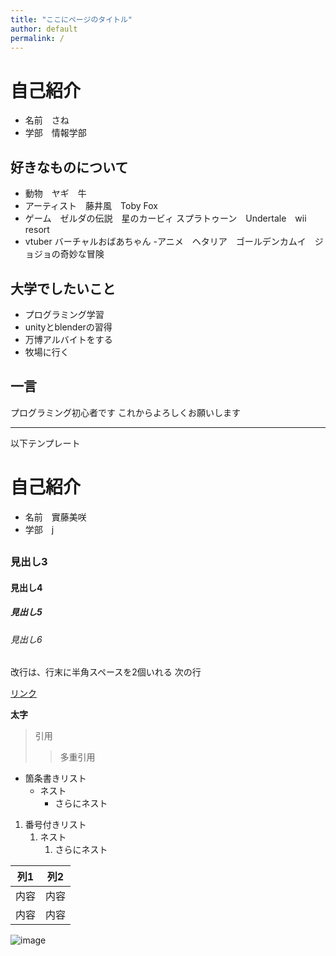 ```yaml
---
title: "ここにページのタイトル"
author: default
permalink: /
---
```

# 自己紹介
- 名前　さね
- 学部　情報学部
## 好きなものについて
- 動物　ヤギ　牛
- アーティスト　藤井風　Toby Fox
- ゲーム　ゼルダの伝説　星のカービィ スプラトゥーン　Undertale　wii resort
- vtuber バーチャルおばあちゃん
-アニメ　ヘタリア　ゴールデンカムイ　ジョジョの奇妙な冒険
## 大学でしたいこと
- プログラミング学習
- unityとblenderの習得
- 万博アルバイトをする
- 牧場に行く
## 一言
 プログラミング初心者です
 これからよろしくお願いします



---

以下テンプレート

# 自己紹介
- 名前　實藤美咲
- 学部　j
## 
### 見出し3
#### 見出し4
##### 見出し5
###### 見出し6

改行は、行末に半角スペースを2個いれる
次の行

[リンク](https://www.google.co.jp/)

**太字**

> 引用
>> 多重引用


- 箇条書きリスト
  - ネスト
    - さらにネスト


1. 番号付きリスト
   1. ネスト
      1. さらにネスト


| 列1  | 列2  |
|-----|-----|
| 内容  | 内容  |
| 内容  | 内容  |

![image](/GHPages_WebSite/assets/images/logo-150.png)
